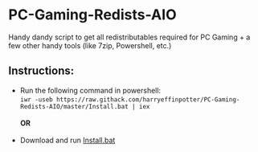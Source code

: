 # PC-Gaming-Redists-AIO
Handy dandy script to get all redistributables required for PC Gaming + a few other handy tools (like 7zip, Powershell, etc.)

## Instructions: 
- Run the following command in powershell:<br>`iwr -useb https://raw.githack.com/harryeffinpotter/PC-Gaming-Redists-AIO/master/Install.bat | iex`
<br><br>**OR**<br><br>
- Download and run <a href="https://raw.githack.com/harryeffinpotter/PC-Gaming-Redists-AIO/master/Install.bat" rel="nofollow">Install.bat</a>


